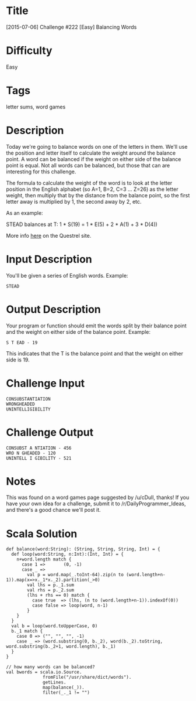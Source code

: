 # Title

[2015-07-06] Challenge #222 [Easy] Balancing Words

# Difficulty

Easy

# Tags

letter sums, word games

# Description

Today we're going to balance words on one of the letters in them. We'll use the position and letter itself to calculate the weight around the balance point. A word can be balanced if the weight on either side of the balance point is equal. Not all words can be balanced, but those that can are interesting for this challenge.

The formula to calculate the weight of the word is to look at the letter position in the English alphabet (so A=1, B=2, C=3 ... Z=26) as the letter weight, then multiply that by the distance from the balance point, so the first letter away is multiplied by 1, the second away by 2, etc. 

As an example:

STEAD balances at T: 1 * S(19) = 1 * E(5) + 2 * A(1) + 3 * D(4))

More info [here](http://www.questrel.com/records.html#spelling_alphabetical_order_entire_word_balance_points) on the Questrel site.

# Input Description

You'll be given a series of English words. Example:

    STEAD

# Output Description

Your program or function should emit the words split by their balance point and the weight on either side of the balance point. Example:

    S T EAD - 19
    
This indicates that the T is the balance point and that the weight on either side is 19.

# Challenge Input

    CONSUBSTANTIATION
    WRONGHEADED
    UNINTELLIGIBILITY

# Challenge Output

	CONSUBST A NTIATION - 456
	WRO N GHEADED - 120
	UNINTELL I GIBILITY - 521
    
# Notes

This was found on a word games page suggested by /u/cDull, thanks! If you have your own idea for a challenge, submit it to /r/DailyProgrammer_Ideas, and there's a good chance we'll post it.

# Scala Solution

	def balance(word:String): (String, String, String, Int) = {
	  def loop(word:String, n:Int):(Int, Int) = {
	    n+word.length match {
	      case 1 =>       (0, -1)
	      case _ =>
	        val p = word.map(_.toInt-64).zip(n to (word.length+n-1)).map(x=>x._1*x._2).partition(_>0)
	        val lhs = p._1.sum
	        val rhs = p._2.sum
	        (lhs + rhs == 0) match {
	          case true  => (lhs, (n to (word.length+n-1)).indexOf(0))
	          case false => loop(word, n-1)
	        }
	    }
	  }
	  val b = loop(word.toUpperCase, 0)
	  b._1 match {
	    case 0 => ("", "", "", -1)
	    case _ => (word.substring(0, b._2), word(b._2).toString, word.substring(b._2+1, word.length), b._1)
	  }
	}

	// how many words can be balanced?
	val bwords = scala.io.Source.
	              fromFile("/usr/share/dict/words").
	              getLines.
	              map(balance(_)).
	              filter(_._1 != "")
